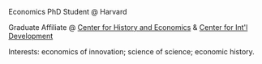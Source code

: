 Economics PhD Student @ Harvard

Graduate Affiliate @ [Center for History and Economics](https://histecon.fas.harvard.edu) & [Center for Int'l Development](https://www.hks.harvard.edu/centers/cid)

Interests: economics of innovation; science of science; economic history. 
